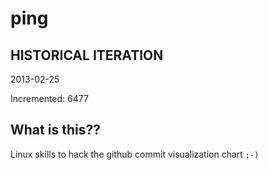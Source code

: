 # ping

## HISTORICAL ITERATION
2013-02-25

Incremented: 6477

## What is this?? 
Linux skills to hack the github commit visualization chart `;-)`
